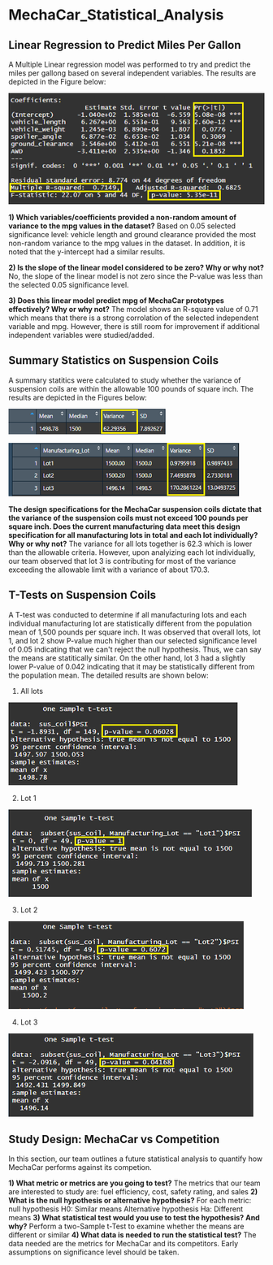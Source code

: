 # MechaCar_Statistical_Analysis

## Linear Regression to Predict Miles Per Gallon
A Multiple Linear regression model was performed to try and predict the miles per gallong based on several independent variables. The results are depicted in the Figure below:

<p align="left"> <img src="/Resources/LinearModelResults.png"> </p>

**1) Which variables/coefficients provided a non-random amount of variance to the mpg values in the dataset?**
Based on 0.05 selected significance level: vehicle length and ground clearance provided the most non-random variance to the mpg values in the dataset. In addition, it is noted that the y-intercept had a similar results.

**2) Is the slope of the linear model considered to be zero? Why or why not?**
No, the slope of the linear model is not zero since the P-value was less than the selected 0.05 significance level.

**3) Does this linear model predict mpg of MechaCar prototypes effectively? Why or why not?**
The model shows an R-square value of 0.71 which means that there is a strong corrolation of the selected independent variable and mpg. However, there is still room for improvement if additional independent variables were studied/added. 

## Summary Statistics on Suspension Coils
A summary statitics were calculated to study whether the variance of suspension coils are within the allowable 100 pounds of square inch. The results are depicted in the Figures below:

<p align="left"> <img src="/Resources/SummaryStatisticsTotal.png"> </p>
<p align="left"> <img src="/Resources/SummaryStatisticsByLot.png"> </p>


**The design specifications for the MechaCar suspension coils dictate that the variance of the suspension coils must not exceed 100 pounds per square inch. Does the current manufacturing data meet this design specification for all manufacturing lots in total and each lot individually? Why or why not?**
The variance for all lots together is 62.3 which is lower than the allowable criteria. However, upon analyizing each lot individually, our team observed that lot 3 is contributing for most of the variance exceeding the allowable limit with a variance of about 170.3.

## T-Tests on Suspension Coils
A T-test was conducted to determine if all manufacturing lots and each individual manufacturing lot are statistically different from the population mean of 1,500 pounds per square inch. It was observed that overall lots, lot 1, and lot 2 show P-value much higher than our selected significance level of 0.05 indicating that we can't reject the null hypothesis. Thus, we can say the means are statitically similar. On the other hand, lot 3 had a slightly lower P-value of 0.042 indicating that it may be statistically different from the population mean. The detailed results are shown below:

1) All lots
<p align="left"> <img src="/Resources/All_Lots_t-Test.png"> </p>

2) Lot 1
<p align="left"> <img src="/Resources/Lot1_t-Test.png"> </p>

3) Lot 2
<p align="left"> <img src="/Resources/Lot2_t-Test.png"> </p>

4) Lot 3
<p align="left"> <img src="/Resources/Lot3_t-Test.png"> </p>

## Study Design: MechaCar vs Competition
In this section, our team outlines a future statistical analysis to quantify how MechaCar performs against its competion.

**1) What metric or metrics are you going to test?**
The metrics that our team are interested to study are: fuel efficiency, cost, safety rating, and sales
**2) What is the null hypothesis or alternative hypothesis?**
For each metric:
null hypothesis H0: Similar means
Alternative hypothesis Ha: Different means
**3) What statistical test would you use to test the hypothesis? And why?**
Perform a two-Sample t-Test to examine whether the means are different or similar
**4) What data is needed to run the statistical test?**
The data needed are the metrics for MechaCar and its competitors. Early assumptions on significance level should be taken. 